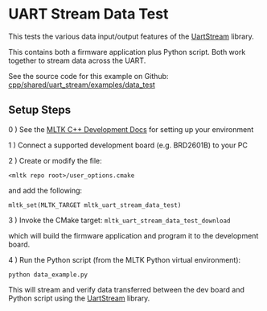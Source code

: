 # UART Stream Data Test

This tests the various data input/output features of the [UartStream](https://siliconlabs.github.io/mltk/docs/python_api/utils/uart_stream/index.html) library.

This contains both a firmware application plus Python script.
Both work together to stream data across the UART.


See the source code for this example on Github: [cpp/shared/uart_stream/examples/data_test](https://github.com/siliconlabs/mltk/blob/master/cpp/shared/uart_stream/examples/data_test)

## Setup Steps


0 ) See the [MLTK C++ Development Docs](https://siliconlabs.github.io/mltk/docs/cpp_development/index.html) for setting up your environment

1 ) Connect a supported development board (e.g. BRD2601B) to your PC

2 ) Create or modify the file:

```
<mltk repo root>/user_options.cmake
```

and add the following:

```
mltk_set(MLTK_TARGET mltk_uart_stream_data_test)
```

3 ) Invoke the CMake target: `mltk_uart_stream_data_test_download`

which will build the firmware application and program it to the development board.


4 ) Run the Python script (from the MLTK Python virtual environment):

```
python data_example.py
```

This will stream and verify data transferred between the dev board and Python script
using the [UartStream](https://siliconlabs.github.io/mltk/docs/python_api/utils/uart_stream/index.html) library.